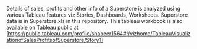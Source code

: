 Details of sales, profits and other info of a Superstore is analyzed using various Tableau features viz Stories, Dashboards, Worksheets. Superstore data is in Superstore.xls in this repository. This tableau workbook is also available on Tableau public at [https://public.tableau.com/profile/shabeer1564#!/vizhome/TableauVisualizationofSalesProfitsofSuperstore/Story1]
